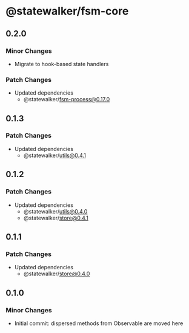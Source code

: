 # @statewalker/fsm-core

## 0.2.0

### Minor Changes

- Migrate to hook-based state handlers

### Patch Changes

- Updated dependencies
  - @statewalker/fsm-process@0.17.0

## 0.1.3

### Patch Changes

- Updated dependencies
  - @statewalker/utils@0.4.1

## 0.1.2

### Patch Changes

- Updated dependencies
  - @statewalker/utils@0.4.0
  - @statewalker/store@0.4.1

## 0.1.1

### Patch Changes

- Updated dependencies
  - @statewalker/store@0.4.0

## 0.1.0

### Minor Changes

- Initial commit: dispersed methods from Observable are moved here
